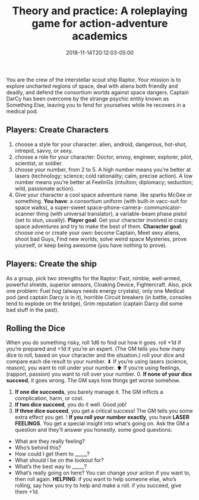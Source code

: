 ﻿---
title: "Theory and practice: A roleplaying game for action-adventure academics"
date: 2018-11-14T20:12:03-05:00
draft: true
---

You are the crew of the interstellar scout ship Raptor. Your mission is to explore uncharted regions of space, deal with aliens both friendly and deadly, and defend the consortium worlds against space dangers. Captain DarCy has been overcome by the strange psychic entity known as Something Else, leaving you to fend for yourselves while he recovers in a medical pod.

## Players: Create Characters

1. choose a style for your character: alien, android, dangerous, hot-shot, intrepid, savvy, or sexy. 
2. choose a role for your character: Doctor, envoy, engineer, explorer, pilot, scientist, or soldier. 
3. choose your number, from 2 to 5. A high number means you’re better at lasers (technology; science; cold rationality; calm, precise action). A low number means you’re better at FeelinGs (intuition; diplomacy; seduction; wild, passionate action).
4. Give your character a cool space adventure name. like sparks McGee or something.
**You have**: a consortium uniform (with built-in vacc-suit for space walks), a super-sweet space-phone-camera- communicator-scanner thing (with universal translator), a variable-beam phase pistol (set to stun, usually).
**Player goal**: Get your character involved in crazy space adventures and try to make the best of them.
**Character goal**: choose one or create your own: become Captain, Meet sexy aliens, shoot bad Guys, Find new worlds, solve weird space Mysteries, prove yourself, or keep being awesome (you have nothing to prove).

## Players: Create the ship
As a group, pick two strengths for the Raptor: Fast, nimble, well-armed, powerful shields, superior sensors, Cloaking Device, Fightercraft.
Also, pick one problem: Fuel hog (always needs energy crystals), only one Medical pod (and captain Darcy is in it), horrible Circuit breakers (in battle, consoles tend to explode on the bridge), Grim reputation (captain Darcy did some bad stuff in the past).

## Rolling the Dice

When you do something risky, roll 1d6 to find out how it goes. roll +1d if you’re prepared and +1d if you’re an expert. (The GM tells you how many dice to roll, based on your character and the situation.) roll your dice and compare each die result to your number.
⬇ If you’re using lasers (science, reason), you want to roll under your number.
⬆ If you’re using feelings, (rapport, passion) you want to roll over your number.
0. **If none of your dice succeed**, it goes wrong. The GM says how things get worse somehow.
1. **If one die succeeds**, you barely manage it. The GM inflicts a complication, harm, or cost. 
2. **If two dice succeed**, you do it well. Good job!
3. **If three dice succeed**, you get a critical success! The GM tells you some extra effect you get. 
! **If you roll your number exactly**, you have **LASER FEELINGS**. You get a special insight into what’s going on. Ask the GM a question and they’ll answer you honestly. some good questions:
- What are they really feeling? 
- Who’s behind this?
- How could I get them to _____?
- What should I be on the lookout for? 
- What’s the best way to _____?
-  What’s really going on here?
You can change your action if you want to, then roll again.
**HELPING**: if you want to help someone else, who’s rolling, say how you try to help and make a roll. if you succeed, give them +1d.